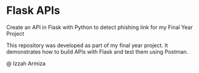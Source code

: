 # Flask APIs

Create an API in Flask with Python to detect phishing link for my Final Year Project

This repository was developed as part of my final year project. It demonstrates how to build APIs with Flask and test them using Postman.


@ Izzah Armiza
